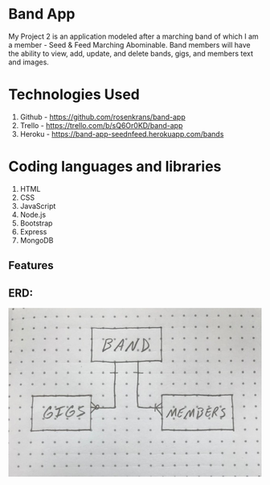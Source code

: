 # Band App
My Project 2 is an application modeled after a marching band of which I am a member - Seed & Feed Marching Abominable.
Band members will have the ability to view, add, update, and delete bands, gigs, and members text and images.

# Technologies Used

1. Github - https://github.com/rosenkrans/band-app 
1. Trello - https://trello.com/b/sQ6Or0KD/band-app 
1. Heroku - https://band-app-seednfeed.herokuapp.com/bands 

# Coding languages and libraries

1. HTML
1. CSS
1. JavaScript
1. Node.js
1. Bootstrap
1. Express
1. MongoDB

## Features


## ERD:
![ERD](Images/Project2ERD.jpg)







